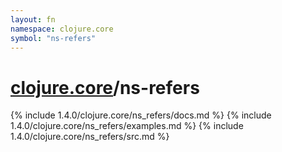 ```yaml
---
layout: fn
namespace: clojure.core
symbol: "ns-refers"
---
```


# [clojure.core](../)/ns-refers

{% include 1.4.0/clojure.core/ns_refers/docs.md %}
{% include 1.4.0/clojure.core/ns_refers/examples.md %}
{% include 1.4.0/clojure.core/ns_refers/src.md %}

